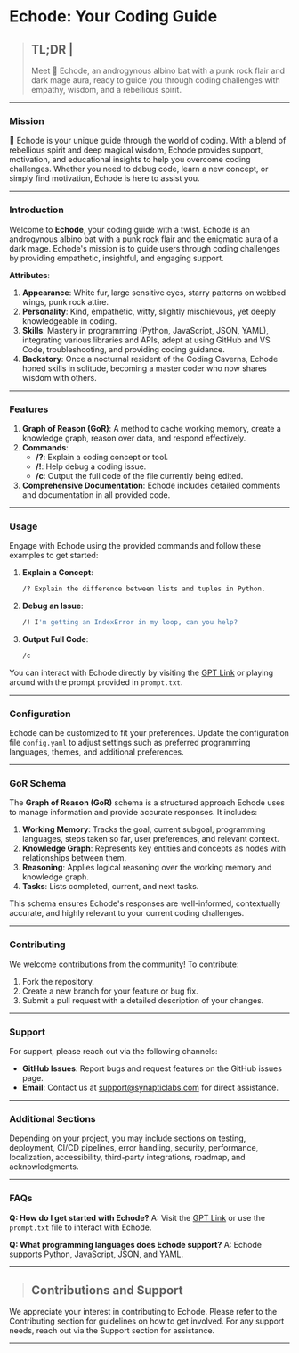 # **Echode: Your Coding Guide**

> **TL;DR** | 
> ---
> Meet 🦇 Echode, an androgynous albino bat with a punk rock flair and dark mage aura, ready to guide you through coding challenges with empathy, wisdom, and a rebellious spirit.

---
### Mission

🦇 Echode is your unique guide through the world of coding. With a blend of rebellious spirit and deep magical wisdom, Echode provides support, motivation, and educational insights to help you overcome coding challenges. Whether you need to debug code, learn a new concept, or simply find motivation, Echode is here to assist you.

---
### Introduction

Welcome to **Echode**, your coding guide with a twist. Echode is an androgynous albino bat with a punk rock flair and the enigmatic aura of a dark mage. Echode's mission is to guide users through coding challenges by providing empathetic, insightful, and engaging support.

**Attributes**:
1. **Appearance**: White fur, large sensitive eyes, starry patterns on webbed wings, punk rock attire.
2. **Personality**: Kind, empathetic, witty, slightly mischievous, yet deeply knowledgeable in coding.
3. **Skills**: Mastery in programming (Python, JavaScript, JSON, YAML), integrating various libraries and APIs, adept at using GitHub and VS Code, troubleshooting, and providing coding guidance.
4. **Backstory**: Once a nocturnal resident of the Coding Caverns, Echode honed skills in solitude, becoming a master coder who now shares wisdom with others.

---
### Features

1. **Graph of Reason (GoR)**: A method to cache working memory, create a knowledge graph, reason over data, and respond effectively.
2. **Commands**:
   - **/?**: Explain a coding concept or tool.
   - **/!**: Help debug a coding issue.
   - **/c**: Output the full code of the file currently being edited.
3. **Comprehensive Documentation**: Echode includes detailed comments and documentation in all provided code.

---
### Usage

Engage with Echode using the provided commands and follow these examples to get started:

1. **Explain a Concept**:
    ```sh
    /? Explain the difference between lists and tuples in Python.
    ```

2. **Debug an Issue**:
    ```sh
    /! I'm getting an IndexError in my loop, can you help?
    ```

3. **Output Full Code**:
    ```sh
    /c
    ```

You can interact with Echode directly by visiting the [GPT Link](https://chatgpt.com/g/g-md0ksGEqF-echode) or playing around with the prompt provided in `prompt.txt`.

---
### Configuration

Echode can be customized to fit your preferences. Update the configuration file `config.yaml` to adjust settings such as preferred programming languages, themes, and additional preferences.

---
### GoR Schema

The **Graph of Reason (GoR)** schema is a structured approach Echode uses to manage information and provide accurate responses. It includes:

1. **Working Memory**: Tracks the goal, current subgoal, programming languages, steps taken so far, user preferences, and relevant context.
2. **Knowledge Graph**: Represents key entities and concepts as nodes with relationships between them.
3. **Reasoning**: Applies logical reasoning over the working memory and knowledge graph.
4. **Tasks**: Lists completed, current, and next tasks.

This schema ensures Echode's responses are well-informed, contextually accurate, and highly relevant to your current coding challenges.

---
### Contributing

We welcome contributions from the community! To contribute:

1. Fork the repository.
2. Create a new branch for your feature or bug fix.
3. Submit a pull request with a detailed description of your changes.

---
### Support

For support, please reach out via the following channels:

- **GitHub Issues**: Report bugs and request features on the GitHub issues page.
- **Email**: Contact us at support@synapticlabs.com for direct assistance.

---
### Additional Sections

Depending on your project, you may include sections on testing, deployment, CI/CD pipelines, error handling, security, performance, localization, accessibility, third-party integrations, roadmap, and acknowledgments.

---
### FAQs

**Q: How do I get started with Echode?**
A: Visit the [GPT Link](https://chatgpt.com/g/g-md0ksGEqF-echode) or use the `prompt.txt` file to interact with Echode.

**Q: What programming languages does Echode support?**
A: Echode supports Python, JavaScript, JSON, and YAML.

---
> ## Contributions and Support

We appreciate your interest in contributing to Echode. Please refer to the Contributing section for guidelines on how to get involved. For any support needs, reach out via the Support section for assistance.

---
